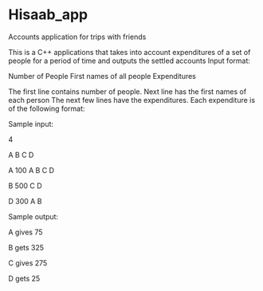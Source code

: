 # Hisaab_app
Accounts application for trips with friends

This is a C++ applications that takes into account expenditures of a set of people for a period of time and outputs the settled accounts
Input format:

Number of People
First names of all people
Expenditures

The first line contains number of people. Next line has the first names of each person
The next few lines have the expenditures.
Each expenditure is of the following format:
<name of person who paid> <amount paid> <List of people for who he paid>

Sample input:

4

A B C D

A 100 A B C D

B 500 C D

D 300 A B

Sample output:

A gives 75

B gets 325

C gives 275

D gets 25



